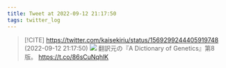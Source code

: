 ```yaml
---
title: Tweet at 2022-09-12 21:17:50
tags: twitter_log
---
```


> [!CITE] https://twitter.com/kaisekiriu/status/1569299244405919748 (2022-09-12 21:17:50)
> ![](https://twitter.com/kaisekiriu/status/1569299244405919748)
> 翻訳元の『A Dictionary of Genetics』第8版。
> https://t.co/86sCuNqhlK
